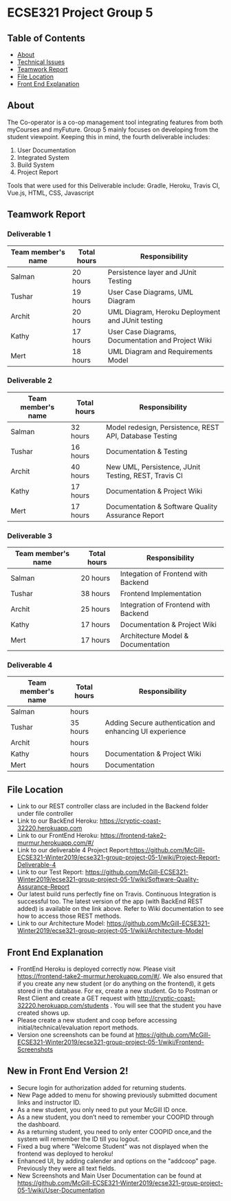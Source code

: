 # ECSE321 Project Group 5

## Table of Contents
* [About](#about)
* [Technical Issues](#technical-issues)
* [Teamwork Report](#teamwork-report)
* [File Location](#file-location)
* [Front End Explanation](#front-end-explanation)



## About
The Co-operator is a co-op management tool integrating features from both myCourses and myFuture. Group 5 mainly focuses on developing from the student viewpoint. Keeping this in mind, the fourth deliverable includes: 

1. User Documentation
2. Integrated System 
3. Build System 
4. Project Report

Tools that were used for this Deliverable include: Gradle, Heroku, Travis CI, Vue.js, HTML, CSS, Javascript

## Teamwork Report
### Deliverable 1

|Team member's name|Total hours|Responsibility          |
|------------------|-----------|----------------------- |
|Salman            |   20 hours|Persistence layer and JUnit Testing |
|Tushar            |   19 hours|User Case Diagrams, UML Diagram |
|Archit            |   20 hours|UML Diagram, Heroku Deployment and JUnit testing         |
|Kathy             |   17 hours|User Case Diagrams, Documentation and Project Wiki        |
|Mert              |   18 hours|UML Diagram and Requirements Model                        |

### Deliverable 2

|Team member's name|Total hours|Responsibility          |
|------------------|-----------|----------------------- |
|Salman            |   32 hours|Model redesign, Persistence, REST API, Database Testing  |
|Tushar            |   16 hours|Documentation & Testing |
|Archit            |   40 hours|New UML, Persistence, JUnit Testing, REST, Travis CI |
|Kathy             |   17 hours|Documentation & Project Wiki  |
|Mert              |   17 hours|Documentation & Software Quality Assurance Report         |

### Deliverable 3

|Team member's name|Total hours|Responsibility          |
|------------------|-----------|----------------------- |
|Salman            |   20 hours|Integation of Frontend with Backend  |
|Tushar            |   38 hours|Frontend Implementation |
|Archit            |   25 hours|Integration of Frontend with Backend  |
|Kathy             |   17 hours|Documentation & Project Wiki  |
|Mert              |   17 hours|Architecture Model & Documentation         |

### Deliverable 4

|Team member's name|Total hours|Responsibility          |
|------------------|-----------|----------------------- |
|Salman            |    hours|        |
|Tushar            |  35 hours| Adding Secure authentication and enhancing UI experience  |
|Archit            |    hours|        |
|Kathy             |    hours|Documentation & Project Wiki  |
|Mert              |    hours|Documentation        |

## File Location 
- Link to our REST controller class are included in the Backend folder under file controller
- Link to our BackEnd Heroku: https://cryptic-coast-32220.herokuapp.com
- Link to our FrontEnd Heroku: https://frontend-take2-murmur.herokuapp.com/#/  
- Link to our deliverable 4 Project Report:https://github.com/McGill-ECSE321-Winter2019/ecse321-group-project-05-1/wiki/Project-Report-Deliverable-4
- Link to our Test Report: https://github.com/McGill-ECSE321-Winter2019/ecse321-group-project-05-1/wiki/Software-Quality-Assurance-Report
- Our latest build runs perfectly fine on Travis. Continuous Integration is successful too. The latest version of the app (with BackEnd REST added) is available on the link above. Refer to Wiki documentation to see how to access those REST methods. 
- Link to our Architecture Model: https://github.com/McGill-ECSE321-Winter2019/ecse321-group-project-05-1/wiki/Architecture-Model

## Front End Explanation
 - FrontEnd Heroku is deployed correctly now. Please visit https://frontend-take2-murmur.herokuapp.com/#/. We also ensured that if you create any new student (or do anything on the frontend), it gets stored in the database. For ex, create a new student. Go to Postman or Rest Client and create a GET request with http://cryptic-coast-32220.herokuapp.com/students . You will see that the student you have created shows up.
 - Please create a new student and coop before accessing initial/technical/evaluation report methods. 
 - Version one screenshots can be found at https://github.com/McGill-ECSE321-Winter2019/ecse321-group-project-05-1/wiki/Frontend-Screenshots
 ## New in Front End Version 2!
 - Secure login for authorization added for returning students.
 - New Page added to menu for showing previously submitted document links and instructor ID. 
 - As a new student, you only need to put your McGill ID once.
 - As a new student, you don’t need to remember your COOPID through the dashboard.
 - As a returning student, you need to only enter COOPID once,and the system will remember the ID till you logout.
 - Fixed a bug where "Welcome Student" was not displayed when the frontend was deployed to heroku!
 - Enhanced UI, by adding calender and options on the "addcoop" page. Previously they were all text fields.
 - New Screenshots and Main User Documentation can be found at https://github.com/McGill-ECSE321-Winter2019/ecse321-group-project-05-1/wiki/User-Documentation
